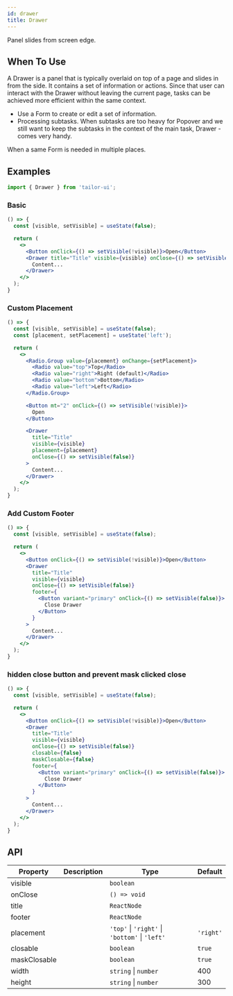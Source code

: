 ```yaml
---
id: drawer
title: Drawer
---
```


Panel slides from screen edge.

## When To Use

A Drawer is a panel that is typically overlaid on top of a page and slides in from the side. It contains a set of information or actions. Since that user can interact with the Drawer without leaving the current page, tasks can be achieved more efficient within the same context.

- Use a Form to create or edit a set of information.
- Processing subtasks. When subtasks are too heavy for Popover and we still want to keep the subtasks in the context of the main task, Drawer - comes very handy.

When a same Form is needed in multiple places.

## Examples

```js
import { Drawer } from 'tailor-ui';
```

### Basic

```jsx live
() => {
  const [visible, setVisible] = useState(false);

  return (
    <>
      <Button onClick={() => setVisible(!visible)}>Open</Button>
      <Drawer title="Title" visible={visible} onClose={() => setVisible(false)}>
        Content...
      </Drawer>
    </>
  );
}
```

### Custom Placement

```jsx live
() => {
  const [visible, setVisible] = useState(false);
  const [placement, setPlacement] = useState('left');

  return (
    <>
      <Radio.Group value={placement} onChange={setPlacement}>
        <Radio value="top">Top</Radio>
        <Radio value="right">Right (default)</Radio>
        <Radio value="bottom">Bottom</Radio>
        <Radio value="left">Left</Radio>
      </Radio.Group>

      <Button mt="2" onClick={() => setVisible(!visible)}>
        Open
      </Button>

      <Drawer
        title="Title"
        visible={visible}
        placement={placement}
        onClose={() => setVisible(false)}
      >
        Content...
      </Drawer>
    </>
  );
}
```

### Add Custom Footer

```jsx live
() => {
  const [visible, setVisible] = useState(false);

  return (
    <>
      <Button onClick={() => setVisible(!visible)}>Open</Button>
      <Drawer
        title="Title"
        visible={visible}
        onClose={() => setVisible(false)}
        footer={
          <Button variant="primary" onClick={() => setVisible(false)}>
            Close Drawer
          </Button>
        }
      >
        Content...
      </Drawer>
    </>
  );
}
```

### hidden close button and prevent mask clicked close

```jsx live
() => {
  const [visible, setVisible] = useState(false);

  return (
    <>
      <Button onClick={() => setVisible(!visible)}>Open</Button>
      <Drawer
        title="Title"
        visible={visible}
        onClose={() => setVisible(false)}
        closable={false}
        maskClosable={false}
        footer={
          <Button variant="primary" onClick={() => setVisible(false)}>
            Close Drawer
          </Button>
        }
      >
        Content...
      </Drawer>
    </>
  );
}
```

## API

| Property     | Description | Type                                           | Default   |
| ------------ | ----------- | ---------------------------------------------- | --------- |
| visible      |             | `boolean`                                      |           |
| onClose      |             | `() => void`                                   |           |
| title        |             | `ReactNode`                                    |           |
| footer       |             | `ReactNode`                                    |           |
| placement    |             | `'top'` \| `'right'` \| `'bottom'` \| `'left'` | `'right'` |
| closable     |             | `boolean`                                      | `true`    |
| maskClosable |             | `boolean`                                      | `true`    |
| width        |             | `string` \| `number`                           | 400       |
| height       |             | `string` \| `number`                           | 300       |
